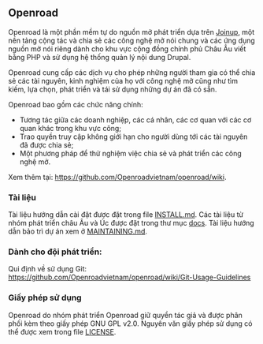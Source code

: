 ## Openroad

Openroad là một phần mềm tự do nguồn mở phát triển dựa trên [Joinup](https://joinup.ec.europa.eu/), một nền tảng cộng tác và chia sẻ các công nghệ mở nói chung và các ứng dụng nguồn mở nói riêng dành cho khu vực cộng đồng chính phủ Châu Âu viết bằng PHP và sử dụng hệ thống quản lý nội dung Drupal.

Openroad cung cấp các dịch vụ cho phép những người tham gia có thể chia sẻ các tài nguyên, kinh nghiệm của họ với công nghệ mở cũng như tìm kiếm, lựa chọn, phát triển và tái sử dụng những dự án đã có sẵn.

Openroad bao gồm các chức năng chính:

* Tương tác giữa các doanh nghiệp, các cá nhân, các cơ quan với các cơ quan khác trong khu vực công;
* Trao quyền truy cập không giới hạn cho người dùng tới các tài nguyên đã được chia sẻ;
* Một phương pháp để thử nghiệm việc chia sẻ và phát triển các công nghệ mở.

Xem thêm tại: <https://github.com/Openroadvietnam/openroad/wiki>.

### Tài liệu

Tài liệu hướng dẫn cài đặt được đặt trong file [INSTALL.md](INSTALL.md). Các tài liệu từ nhóm phát triển châu Âu và Úc được đặt trong thư mục [docs](docs). Tài liệu hướng dẫn bảo trì dự án xem ở [MAINTAINING.md](MAINTAINING.md).

### Dành cho đội phát triển:

Qui định về sử dụng Git: https://github.com/Openroadvietnam/openroad/wiki/Git-Usage-Guidelines

### Giấy phép sử dụng

Openroad do nhóm phát triển Openroad giữ quyền tác giả và được phân phối kèm theo giấy phép GNU GPL v2.0. Nguyên văn giấy phép sử dụng có thể được xem trong file [LICENSE](LICENSE).
